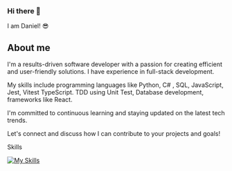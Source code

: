 ### Hi there 👋

 I am Daniel! 😎

## About me

I'm a results-driven software developer with a passion for creating efficient and user-friendly solutions. I have experience in full-stack development. 

My skills include programming languages like Python, C# , SQL, JavaScript, Jest, Vitest TypeScript. TDD using Unit Test, Database development, frameworks like React. 

I'm committed to continuous learning and staying updated on the latest tech trends. 

Let's connect and discuss how I can contribute to your projects and goals!

Skills

[![My Skills](https://skillicons.dev/icons?i=js,html,css,azure,babel,bash,bootstrap,bun,c,cs,cmake,dotnet,flask,git,github,go,graphql,ai,jest,linux,materialui,mongodb,mysql,nextjs,nodejs,postgres,py,react,sass,sqlite,tailwind,ts,vite,vitest,webpack,docker,firebase,kubernetes,express)](https://skillicons.dev)

